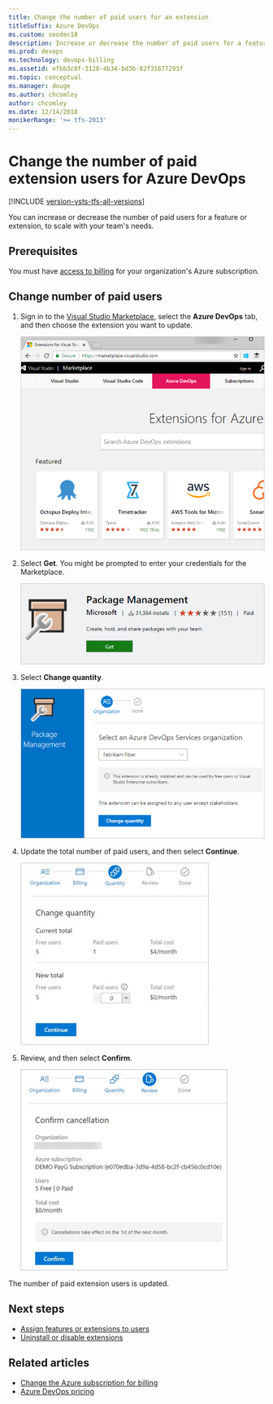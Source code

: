 ```yaml
---
title: Change the number of paid users for an extension
titleSuffix: Azure DevOps
ms.custom: seodec18
description: Increase or decrease the number of paid users for a feature or extension as your team grows or gets smaller
ms.prod: devops
ms.technology: devops-billing
ms.assetid: efbb3c0f-3128-4b34-bd3b-82f31677293f
ms.topic: conceptual 
ms.manager: douge
ms.author: chcomley
author: chcomley
ms.date: 12/14/2018
monikerRange: '>= tfs-2013'
---
```


# Change the number of paid extension users for Azure DevOps

[!INCLUDE [version-vsts-tfs-all-versions](../../_shared/version-vsts-tfs-all-versions.md)]

You can increase or decrease the number of paid users for a feature or extension, to scale with your team's needs.  

## Prerequisites

You must have [access to billing](add-backup-billing-managers.md) for your organization's Azure subscription.

## Change number of paid users

1. Sign in to the [Visual Studio Marketplace](https://marketplace.visualstudio.com/), select the **Azure DevOps** tab, and then choose the extension you want to update.

   ![Extensions Marketplace](_img/_shared/extensions-marketplace.png)

2. Select **Get**. You might be prompted to enter your credentials for the Marketplace.

   ![Select Get in the Marketplace for the extension](_img/_shared/package-management-extension.png)

3. Select **Change quantity**.

   ![Change quantity extensions in Marketplace](_img/_shared/change-quantity-extensions.png)

4. Update the total number of paid users, and then select **Continue**.

   ![Update quantity of users for extension](_img/_shared/update-quantity-users.png)
5. Review, and then select **Confirm**.

   ![Confirm updated extension users](_img/_shared/confirm-update-extension-users.png)

The number of paid extension users is updated.

## Next steps

- [Assign features or extensions to users](../../marketplace/assign-paid-extensions.md)
- [Uninstall or disable extensions](../../marketplace/uninstall-disable-extensions.md?toc=%2Fvsts%2Fbilling%2Ftoc.json&bc=%2Fvsts%2Fbilling%2Fbreadcrumb%2Ftoc.json&view=vsts)

## Related articles

- [Change the Azure subscription for billing](change-azure-subscription.md)
- [Azure DevOps pricing](https://azure.microsoft.com/pricing/details/devops/azure-devops-services/)

